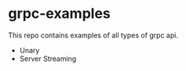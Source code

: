 # grpc-examples
This repo contains examples of all types of grpc api.

- Unary
- Server Streaming



